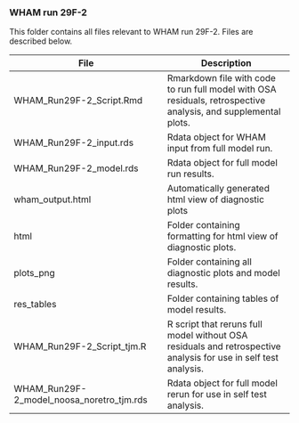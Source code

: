 ### WHAM run 29F-2

This folder contains all files relevant to WHAM run 29F-2. Files are described below. 

| File | Description                   |
|--------|-------------------------------|
| WHAM_Run29F-2_Script.Rmd | Rmarkdown file with code to run full model with OSA residuals, retrospective analysis, and supplemental plots. |
| WHAM_Run29F-2_input.rds | Rdata object for WHAM input from full model run. |
| WHAM_Run29F-2_model.rds | Rdata object for full model run results. |
| wham_output.html | Automatically generated html view of diagnostic plots |
| html | Folder containing formatting for html view of diagnostic plots. | 
| plots_png | Folder containing all diagnostic plots and model results. |
| res_tables | Folder containing tables of model results. | 
| WHAM_Run29F-2_Script_tjm.R | R script that reruns full model without OSA residuals and retrospective analysis for use in self test analysis. |
| WHAM_Run29F-2_model_noosa_noretro_tjm.rds | Rdata object for full model rerun for use in self test analysis. |


